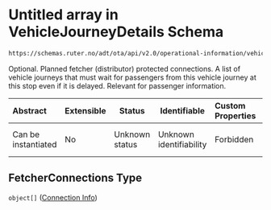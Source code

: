 # Untitled array in VehicleJourneyDetails Schema

```txt
https://schemas.ruter.no/adt/ota/api/v2.0/operational-information/vehicle-journey-details.json#/definitions/pointCall/properties/FetcherConnections
```

Optional. Planned fetcher (distributor) protected connections. A list of vehicle journeys that must wait for passengers from this vehicle journey at this stop even if it is delayed. Relevant for passenger information.


| Abstract            | Extensible | Status         | Identifiable            | Custom Properties | Additional Properties | Access Restrictions | Defined In                                                                                                                 |
| :------------------ | ---------- | -------------- | ----------------------- | :---------------- | --------------------- | ------------------- | -------------------------------------------------------------------------------------------------------------------------- |
| Can be instantiated | No         | Unknown status | Unknown identifiability | Forbidden         | Allowed               | none                | [vehicle-journey-details.json\*](../../schema/operational-information/vehicle-journey-details.json "open original schema") |

## FetcherConnections Type

`object[]` ([Connection Info](vehicle-journey-details-definitions-connection-info.md))
